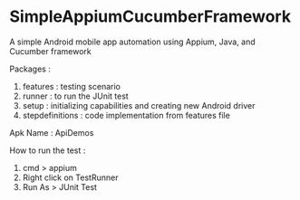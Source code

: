 # SimpleAppiumCucumberFramework
A simple Android mobile app automation using Appium, Java, and Cucumber framework

Packages :
1. features : testing scenario
2. runner : to run the JUnit test
3. setup : initializing capabilities and creating new Android driver
4. stepdefinitions : code implementation from features file

Apk Name : ApiDemos

How to run the test :
1. cmd > appium
2. Right click on TestRunner
3. Run As > JUnit Test
